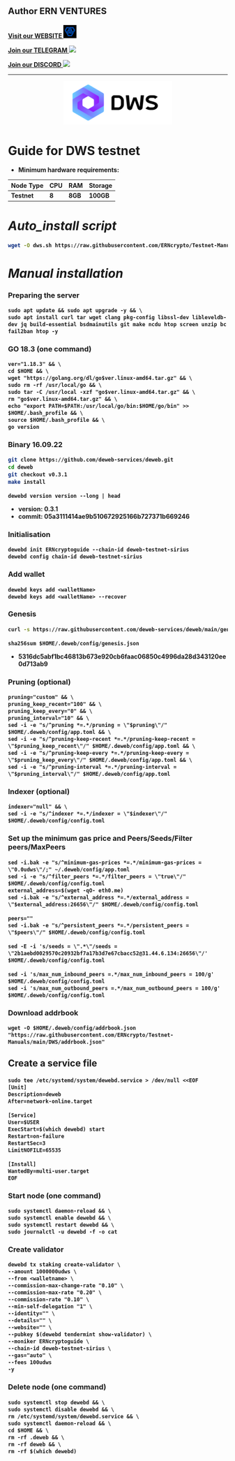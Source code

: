 ## <strong><p style="font-size:20px" align="left"> Author ERN VENTURES
<strong><p style="font-size:14px" align="left">
<a href="https://ernventures.com/" target="_blank">Visit our WEBSITE <img src="https://raw.githubusercontent.com/stasiaantonova/ERN/main/6.png" width="30"/></a></p></strong>
<strong><p style="font-size:14px" align="left">
<a href="https://t.me/ernventuresglobal" target="_blank">Join our TELEGRAM <img src="https://user-images.githubusercontent.com/50621007/183283867-56b4d69f-bc6e-4939-b00a-72aa019d1aea.png" width="20"/></a></p></strong>
<strong><p style="font-size:14px" align="left">
<a href="https://discord.gg/8htnaeTx" target="_blank">Join our DISCORD <img src="https://user-images.githubusercontent.com/50621007/176236430-53b0f4de-41ff-41f7-92a1-4233890a90c8.png" width="20"/></a></p></strong>
<hr>

<p align="center">
  <img height="100" height="auto" src="https://raw.githubusercontent.com/stasiaantonova/ERN/main/img/DWS.png">
</p>

# **Guide for DWS testnet**

- **Minimum hardware requirements**:

| Node Type |CPU | RAM  | Storage  | 
|-----------|----|------|----------|
| Testnet   |   8| 8GB  | 100GB    |

# ***Auto_install script***
```bash
wget -O dws.sh https://raw.githubusercontent.com/ERNcrypto/Testnet-Manuals/main/DWS/dws.sh && chmod +x dws.sh && ./dws.sh
```
# ***Manual installation***

### Preparing the server

    sudo apt update && sudo apt upgrade -y && \
    sudo apt install curl tar wget clang pkg-config libssl-dev libleveldb-dev jq build-essential bsdmainutils git make ncdu htop screen unzip bc fail2ban htop -y

### GO 18.3 (one command)
    ver="1.18.3" && \
    cd $HOME && \
    wget "https://golang.org/dl/go$ver.linux-amd64.tar.gz" && \
    sudo rm -rf /usr/local/go && \
    sudo tar -C /usr/local -xzf "go$ver.linux-amd64.tar.gz" && \
    rm "go$ver.linux-amd64.tar.gz" && \
    echo "export PATH=$PATH:/usr/local/go/bin:$HOME/go/bin" >> $HOME/.bash_profile && \
    source $HOME/.bash_profile && \
    go version

### Binary   16.09.22
```bash
git clone https://github.com/deweb-services/deweb.git
cd deweb
git checkout v0.3.1
make install
```
`dewebd version version --long | head`
+ version: 0.3.1
+ commit: 05a3111414ae9b510672925166b727371b669246

### Initialisation
```console
dewebd init ERNcryptoguide --chain-id deweb-testnet-sirius
dewebd config chain-id deweb-testnet-sirius
```
### Add wallet
```console
dewebd keys add <walletName>
dewebd keys add <walletName> --recover
```
### Genesis
```bash
curl -s https://raw.githubusercontent.com/deweb-services/deweb/main/genesis.json > ~/.deweb/config/genesis.json

```

`sha256sum $HOME/.deweb/config/genesis.json`
- 5316dc5abf1bc46813b673e920cb6faac06850c4996da28d343120ee0d713ab9

### Pruning (optional)
```
pruning="custom" && \
pruning_keep_recent="100" && \
pruning_keep_every="0" && \
pruning_interval="10" && \
sed -i -e "s/^pruning *=.*/pruning = \"$pruning\"/" $HOME/.deweb/config/app.toml && \
sed -i -e "s/^pruning-keep-recent *=.*/pruning-keep-recent = \"$pruning_keep_recent\"/" $HOME/.deweb/config/app.toml && \
sed -i -e "s/^pruning-keep-every *=.*/pruning-keep-every = \"$pruning_keep_every\"/" $HOME/.deweb/config/app.toml && \
sed -i -e "s/^pruning-interval *=.*/pruning-interval = \"$pruning_interval\"/" $HOME/.deweb/config/app.toml
```

### Indexer (optional)
```
indexer="null" && \
sed -i -e "s/^indexer *=.*/indexer = \"$indexer\"/" $HOME/.deweb/config/config.toml
```
### Set up the minimum gas price and Peers/Seeds/Filter peers/MaxPeers
```console
sed -i.bak -e "s/^minimum-gas-prices *=.*/minimum-gas-prices = \"0.0udws\"/;" ~/.deweb/config/app.toml
sed -i -e "s/^filter_peers *=.*/filter_peers = \"true\"/" $HOME/.deweb/config/config.toml
external_address=$(wget -qO- eth0.me) 
sed -i.bak -e "s/^external_address *=.*/external_address = \"$external_address:26656\"/" $HOME/.deweb/config/config.toml

peers=""
sed -i.bak -e "s/^persistent_peers *=.*/persistent_peers = \"$peers\"/" $HOME/.deweb/config/config.toml

sed -E -i 's/seeds = \".*\"/seeds = \"2b1aebd0029570c20932bf7a17b3d7e67cbacc52@31.44.6.134:26656\"/' $HOME/.deweb/config/config.toml

sed -i 's/max_num_inbound_peers =.*/max_num_inbound_peers = 100/g' $HOME/.deweb/config/config.toml
sed -i 's/max_num_outbound_peers =.*/max_num_outbound_peers = 100/g' $HOME/.deweb/config/config.toml
```

### Download addrbook
```console
wget -O $HOME/.deweb/config/addrbook.json "https://raw.githubusercontent.com/ERNcrypto/Testnet-Manuals/main/DWS/addrbook.json"
```

## Create a service file
```console
sudo tee /etc/systemd/system/dewebd.service > /dev/null <<EOF
[Unit]
Description=deweb
After=network-online.target

[Service]
User=$USER
ExecStart=$(which dewebd) start
Restart=on-failure
RestartSec=3
LimitNOFILE=65535

[Install]
WantedBy=multi-user.target
EOF
```

### Start node (one command)
```console
sudo systemctl daemon-reload && \
sudo systemctl enable dewebd && \
sudo systemctl restart dewebd && \
sudo journalctl -u dewebd -f -o cat
```

### Create validator
```
dewebd tx staking create-validator \
--amount 1000000udws \
--from <walletname> \
--commission-max-change-rate "0.10" \
--commission-max-rate "0.20" \
--commission-rate "0.10" \
--min-self-delegation "1" \
--identity="" \
--details="" \
--website="" \
--pubkey $(dewebd tendermint show-validator) \
--moniker ERNcryptoguide \
--chain-id deweb-testnet-sirius \
--gas="auto" \
--fees 100udws
-y
```

### Delete node (one command)
```
sudo systemctl stop dewebd && \
sudo systemctl disable dewebd && \
rm /etc/systemd/system/dewebd.service && \
sudo systemctl daemon-reload && \
cd $HOME && \
rm -rf .deweb && \
rm -rf deweb && \
rm -rf $(which dewebd)
```
